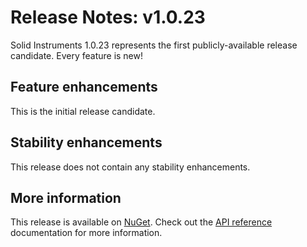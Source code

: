 <!--
Copyright (c) RapidField LLC. Licensed under the MIT License. See LICENSE.txt in the project root for license information.
-->

# Release Notes: v1.0.23

Solid Instruments 1.0.23 represents the first publicly-available release candidate. Every feature is new!

## Feature enhancements

This is the initial release candidate.

## Stability enhancements

This release does not contain any stability enhancements.

## More information

This release is available on [NuGet](https://www.nuget.org/packages?q=RapidField.SolidInstruments). Check out the [API reference](https://solidinstruments.com/api/index.html) documentation for more information.
